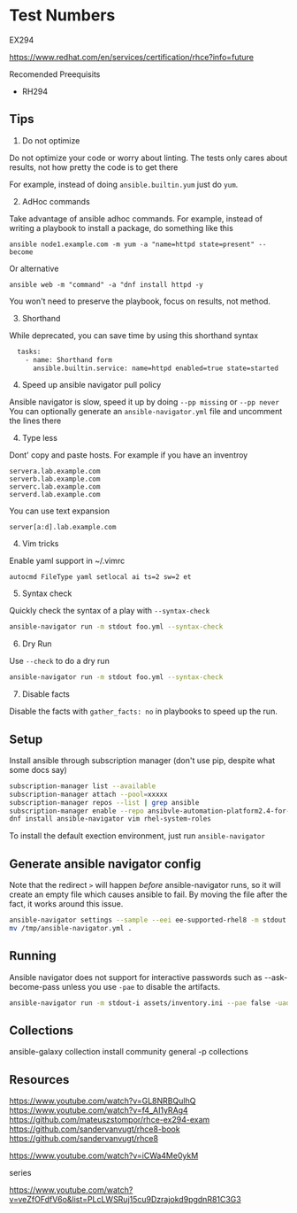 # Test Numbers

EX294

https://www.redhat.com/en/services/certification/rhce?info=future

Recomended Preequisits

- RH294

## Tips

1. Do not optimize

Do not optimize your code or worry about linting. The tests only cares about results, not how pretty the code is to get there

For example, instead of doing `ansible.builtin.yum` just do `yum`. 

2. AdHoc commands

Take advantage of ansible adhoc commands. For example, instead of writing a playbook to install a package, do something like this

`ansible node1.example.com -m yum -a "name=httpd state=present" --become`

Or alternative

`ansible web -m "command" -a "dnf install httpd -y`

You won't need to preserve the playbook, focus on results, not method. 

3. Shorthand

While deprecated, you can save time by using this shorthand syntax

```bash
  tasks:
    - name: Shorthand form
      ansible.builtin.service: name=httpd enabled=true state=started
```

4. Speed up ansible navigator pull policy

Ansible navigator is slow, speed it up by doing `--pp missing` or `--pp never`
You can optionally generate an `ansible-navigator.yml` file and uncomment the lines there

4. Type less

Dont' copy and paste hosts. For example if you have an inventroy

```
servera.lab.example.com
serverb.lab.example.com
serverc.lab.example.com
serverd.lab.example.com
```

You can use text expansion
```
server[a:d].lab.example.com
```

4. Vim tricks

Enable yaml support in ~/.vimrc

```
autocmd FileType yaml setlocal ai ts=2 sw=2 et
```

5. Syntax check

Quickly check the syntax of a play with `--syntax-check`

```bash
ansible-navigator run -m stdout foo.yml --syntax-check
```

6. Dry Run
   
Use `--check` to do a dry run
```bash
ansible-navigator run -m stdout foo.yml --syntax-check
```

7. Disable facts

Disable the facts with `gather_facts: no` in playbooks to speed up the run.


## Setup

Install ansible through subscription manager (don't use pip, despite what some docs say)

```bash
subscription-manager list --available
subscription-manager attach --pool=xxxxx
subscription-manager repos --list | grep ansible
subscription-manager enable --repo ansibvle-automation-platform2.4-for-rhel-9-aarch64-rpms
dnf install ansible-navigator vim rhel-system-roles
```

To install the default exection environment, just run `ansible-navigator`

## Generate ansible navigator config
Note that the redirect `>` will happen _before_ ansible-navigator runs, so it will create an empty file which causes ansible to fail. By moving the file after the fact, it works around this issue. 

```bash
ansible-navigator settings --sample --eei ee-supported-rhel8 -m stdout --pp missing > /tmp/ansible-navigator.yml
mv /tmp/ansible-navigator.yml .
```

## Running

Ansible navigator does not support for interactive passwords such as --ask-become-pass unless you use `-pae` to disable the artifacts. 

```bash
ansible-navigator run -m stdout-i assets/inventory.ini --pae false -uadmin -k -b -K simple.yml
```


## Collections
ansible-galaxy collection install community general -p collections


## Resources

https://www.youtube.com/watch?v=GL8NRBQulhQ
https://www.youtube.com/watch?v=f4_AI1yRAg4
https://github.com/mateuszstompor/rhce-ex294-exam
https://github.com/sandervanvugt/rhce8-book
https://github.com/sandervanvugt/rhce8

https://www.youtube.com/watch?v=iCWa4Me0ykM

series

https://www.youtube.com/watch?v=veZfOFdfV6o&list=PLcLWSRuj15cu9Dzrajokd9pgdnR81C3G3

